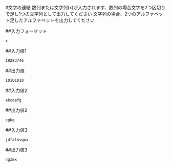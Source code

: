 #文字の連結
数列または文字列(x)が入力されます、数列の場合文字を2つ区切りで足し1つの文字列として出力してください
文字列の場合、2つのアルファベット足したアルファベットを出力してください

##入力フォーマット

~~~
x
~~~

##入力値1

~~~
19283746
~~~

##出力値

~~~
10101010
~~~

##入力値2

~~~
abcdefg
~~~

##出力値2

~~~
cgkg
~~~

##入力値3

~~~
jdfalnvqoi
~~~

##出力値3

~~~
ngzmx
~~~
